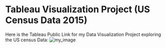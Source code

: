 # Tableau Visualization Project (US Census Data 2015)
Here is the Tableau Public Link for my Data Visualization Project exploring the US census Data:
![my_image](github_images/USA_map_image.jpg)

